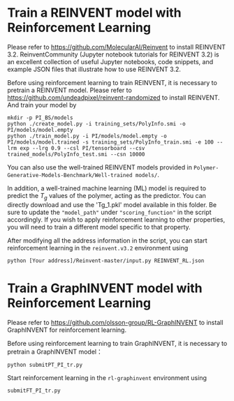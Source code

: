 # Train a REINVENT model with Reinforcement Learning

Please refer to https://github.com/MolecularAI/Reinvent to install REINVENT 3.2.
ReinventCommunity (Jupyter notebook tutorials for REINVENT 3.2) is an excellent collection of useful Jupyter notebooks, code snippets, and example JSON files that illustrate how to use REINVENT 3.2.

Before using reinforcement learning to train REINVENT, it is necessary to pretrain a REINVENT model. Please refer to https://github.com/undeadpixel/reinvent-randomized to install REINVENT. And train your model by

```
mkdir -p PI_BS/models
python ./create_model.py -i training_sets/PolyInfo.smi -o PI/models/model.empty
python ./train_model.py -i PI/models/model.empty -o PI/models/model.trained -s training_sets/PolyInfo_train.smi -e 100 --lrm exp --lrg 0.9 --csl PI/tensorboard --csv trained_models/PolyInfo_test.smi --csn 10000
```

You can also use the well-trained REINVENT models provided in `Polymer-Generative-Models-Benchmark/Well-trained models/`.

In addition, a well-trained machine learning (ML) model is required to predict the $T_g$ values of the polymer, acting as the predictor.
You can directly download and use the 'Tg_1.pkl' model available in this folder.
Be sure to update the `"model_path"` under `"scoring_function"` in the script accordingly.
If you wish to apply reinforcement learning to other properties, you will need to train a different model specific to that property.

After modifying all the address information in the script, you can start reinforcement learning in the `reinvent.v3.2` environment using
```
python [Your address]/Reinvent-master/input.py REINVENT_RL.json
```

# Train a GraphINVENT model with Reinforcement Learning

Please refer to https://github.com/olsson-group/RL-GraphINVENT to install GraphINVENT for reinforcement learning.

Before using reinforcement learning to train GraphINVENT, it is necessary to pretrain a GraphINVENT model：
```
python submitPT_PI_tr.py
```

Start reinforcement learning in the `rl-graphinvent` environment using
```
submitFT_PI_tr.py
```
